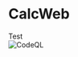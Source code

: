 # CalcWeb
Test  
![CodeQL](https://github.com/houssamkhalifeh/CalcWeb/actions/workflows/codeql-analysis.yml/badge.svg)
